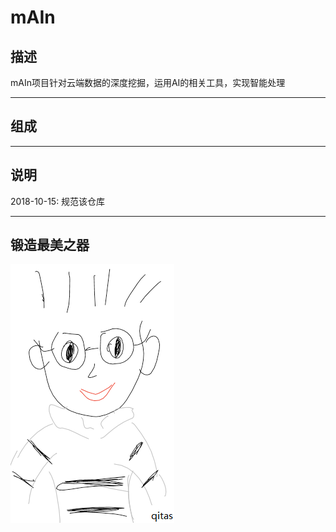 # mAIn

## 描述

mAIn项目针对云端数据的深度挖掘，运用AI的相关工具，实现智能处理

---

## 组成



---

## 说明

2018-10-15: 规范该仓库

---

## 锻造最美之器

[![sites](qitas/qitas.png)](http://www.qitas.cn)